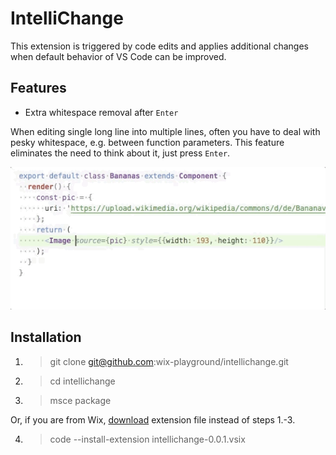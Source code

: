 # IntelliChange

This extension is triggered by code edits and applies additional changes when default behavior of VS Code can be improved.

## Features

* Extra whitespace removal after `Enter`

When editing single long line into multiple lines, often you have to
deal with pesky whitespace, e.g. between function parameters. This
feature eliminates the need to think about it, just press `Enter`.

![Removal of touching whitespace after pressing Enter key](images/whitespace-after-enter.gif)

## Installation

  1. > git clone git@github.com:wix-playground/intellichange.git
  2. > cd intellichange
  3. > msce package

Or, if you are from Wix, [download](https://drive.google.com/open?id=1xDFJ1qt63NpvS0aekQSKBCGhh9qmXlli) extension file instead of steps 1.-3.

  4. > code --install-extension intellichange-0.0.1.vsix
